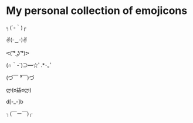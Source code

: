 # My personal collection of emojicons

┐(´-｀)┌ 

✌(-‿-)✌

ᕙ( ͡° ͜ʖ ͡°)ᕗ

(∩｀-´)⊃━☆ﾟ.*･｡ﾟ

(づ￣ ³￣)づ

ლ(ಠ益ಠლ)

d[-_-]b

┐(￣ー￣)┌

